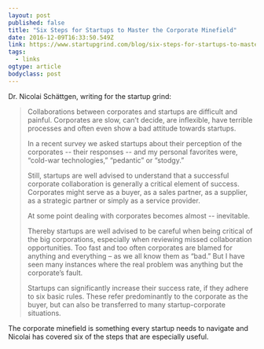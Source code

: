 ```yaml
---
layout: post 
published: false 
title: "Six Steps for Startups to Master the Corporate Minefield" 
date: 2016-12-09T16:33:50.549Z 
link: https://www.startupgrind.com/blog/six-steps-for-startups-to-master-the-corporate-minefield/ 
tags:
  - links
ogtype: article 
bodyclass: post 
---
```


Dr. Nicolai Schättgen, writing for the startup grind:

> Collaborations between corporates and startups are difficult and painful. Corporates are slow, can’t decide, are inflexible, have terrible processes and often even show a bad attitude towards startups.
> 
> In a recent survey we asked startups about their perception of the corporates -- their responses -- and my personal favorites were, “cold-war technologies,” “pedantic” or “stodgy.”
> 
> Still, startups are well advised to understand that a successful corporate collaboration is generally a critical element of success. Corporates might serve as a buyer, as a sales partner, as a supplier, as a strategic partner or simply as a service provider.
> 
> At some point dealing with corporates becomes almost -- inevitable.
> 
> Thereby startups are well advised to be careful when being critical of the big corporations, especially when reviewing missed collaboration opportunities. Too fast and too often corporates are blamed for anything and everything – as we all know them as “bad.” But I have seen many instances where the real problem was anything but the corporate’s fault.
> 
> Startups can significantly increase their success rate, if they adhere to six basic rules. These refer predominantly to the corporate as the buyer, but can also be transferred to many startup-corporate situations.

The corporate minefield is something every startup needs to navigate and Nicolai has covered six of the steps that are especially useful.